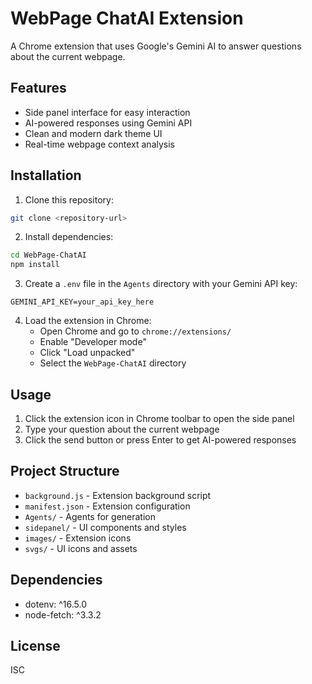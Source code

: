 # WebPage ChatAI Extension

A Chrome extension that uses Google's Gemini AI to answer questions about the current webpage.

## Features

- Side panel interface for easy interaction
- AI-powered responses using Gemini API
- Clean and modern dark theme UI
- Real-time webpage context analysis

## Installation

1. Clone this repository:
```bash
git clone <repository-url>
```

2. Install dependencies:
```bash
cd WebPage-ChatAI
npm install
```

3. Create a `.env` file in the `Agents` directory with your Gemini API key:
```
GEMINI_API_KEY=your_api_key_here
```

4. Load the extension in Chrome:
   - Open Chrome and go to `chrome://extensions/`
   - Enable "Developer mode"
   - Click "Load unpacked"
   - Select the `WebPage-ChatAI` directory

## Usage

1. Click the extension icon in Chrome toolbar to open the side panel
2. Type your question about the current webpage
3. Click the send button or press Enter to get AI-powered responses

## Project Structure

- `background.js` - Extension background script
- `manifest.json` - Extension configuration
- `Agents/` - Agents for generation
- `sidepanel/` - UI components and styles
- `images/` - Extension icons
- `svgs/` - UI icons and assets

## Dependencies

- dotenv: ^16.5.0
- node-fetch: ^3.3.2

## License

ISC